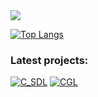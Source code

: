 <!--
<div align="left">
  <img src="/C_logo.svg" height="38" width="36" alt="c logo"/>
  <img src="/cpp_logo.png" height="38" width="36" alt="cplusplus logo"/>
  <img src="/python.png" height="38" width="36" alt="python logo"/>
</div>
-->

<picture>
<source srcset="https://github-readme-stats.vercel.app/api?username=no-good-names&show_icons=true&theme=transparent](https://github-readme-stats.vercel.app/api?username=no-good-names&bg_color=00000000&border_color=aaaaaa88&text_color=888888"
  media="(prefers-color-scheme: dark)"
/>
<img src="https://github-readme-stats.vercel.app/api?username=no-good-names&bg_color=00000000&border_color=aaaaaa88&text_color=888888&custom_title=Status"/>
</picture>

[![Top Langs](https://github-readme-stats.vercel.app/api/top-langs/?username=no-good-names&layout=compact&bg_color=00000000&border_color=aaaaaa88&text_color=888888&custom_title=Status&theme=transparent)](https://github.com/no-good-names/github-readme-stats&theme=transparent)

<!--
<source 
  srcset="https://github-readme-stats.vercel.app/api/top-langs/?username=i-dont-have-any-good-names&bg_color=00000000&border_color=aaaaaa88&text_color=888888"
  media="(prefers-color-scheme: dark)"
/>
<img src="https://github-readme-stats.vercel.app/api/top-langs/?username=i-dont-have-any-good-names&bg_color=00000000&border_color=aaaaaa88&text_color=888888"
/>
</picture>
-->

<!--
![](https://github-readme-stats.vercel.app/api?username=i-dont-have-any-good-names&show_icons=true&bg_color=00000000&border_color=aaaaaa88&text_color=888888&custom_title=Stats)
-->

### Latest projects:

 <a href="https://github.com/no-good-names/C_SDL"><img src="https://github-readme-stats.vercel.app/api/pin/?username=no-good-names&repo=C_SDL&show_owner=false&title_color=58a6ff&text_color=adbac7&bg_color=00000000&border_color=444c56&theme=transparent" alt="C_SDL"></a>
 <a href="https://github.com/no-good-names/CGL"><img src="https://github-readme-stats.vercel.app/api/pin/?username=no-good-names&repo=CGL&show_owner=false&title_color=58a6ff&text_color=adbac7&bg_color=00000000&border_color=444c56&theme=transparent" alt="CGL"></a>
